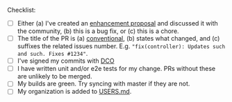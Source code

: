 Checklist:

* [ ] Either (a) I've created an [enhancement proposal](https://github.com/argoproj/argo-rollouts/issues/new/choose) and discussed it with the community, (b) this is a bug fix, or (c) this is a chore.
* [ ] The title of the PR is (a) [conventional](https://www.conventionalcommits.org/en/v1.0.0/), (b) states what changed, and (c) suffixes the related issues number. E.g. `"fix(controller): Updates such and such. Fixes #1234"`.  
* [ ] I've signed my commits with [DCO](https://github.com/argoproj/argoproj)
* [ ] I have written unit and/or e2e tests for my change. PRs without these are unlikely to be merged.
* [ ] My builds are green. Try syncing with master if they are not. 
* [ ] My organization is added to [USERS.md](https://github.com/argoproj/argo-rollouts/blob/master/USERS.md).